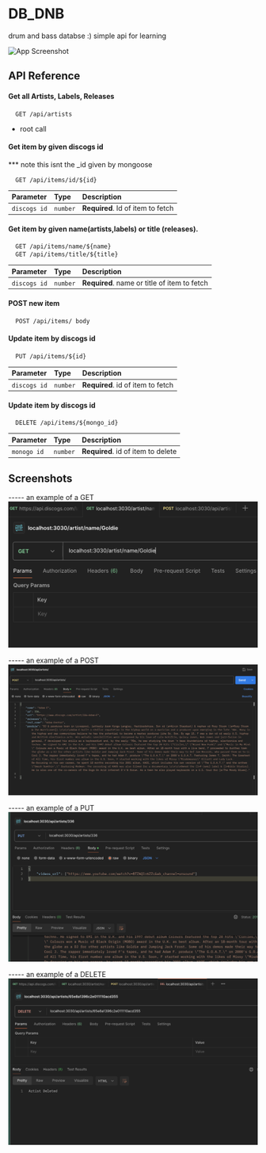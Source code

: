 # DB_DNB

drum and bass databse :) simple api for learning

![App Screenshot](https://mixmag.fr/assets/uploads/images/_columns2/goldiegallery8.jpg)

## API Reference

#### Get all Artists, Labels, Releases

```http
  GET /api/artists
```

- root call

#### Get item by given discogs id

\*\*\* note this isnt the \_id given by mongoose

```http
  GET /api/items/id/${id}
```

| Parameter    | Type     | Description                       |
| :----------- | :------- | :-------------------------------- |
| `discogs id` | `number` | **Required**. Id of item to fetch |

#### Get item by given name(artists,labels) or title (releases).

```http
  GET /api/items/name/${name}
  GET /api/items/title/${title}
```

| Parameter    | Type     | Description                                  |
| :----------- | :------- | :------------------------------------------- |
| `discogs id` | `number` | **Required**. name or title of item to fetch |

#### POST new item

```http
  POST /api/items/ body
```

#### Update item by discogs id

```http
  PUT /api/items/${id}
```

| Parameter    | Type     | Description                       |
| :----------- | :------- | :-------------------------------- |
| `discogs id` | `number` | **Required**. id of item to fetch |

#### Update item by discogs id

```http
  DELETE /api/items/${mongo_id}
```

| Parameter   | Type     | Description                        |
| :---------- | :------- | :--------------------------------- |
| `monogo id` | `number` | **Required**. id of item to delete |

## Screenshots

----- an example of a GET
![App Screenshot](images/get.png)

----- an example of a POST
![App Screenshot](images/post.png)

----- an example of a PUT
![App Screenshot](images/put.png)

----- an example of a DELETE
![App Screenshot](images/delete.png)
